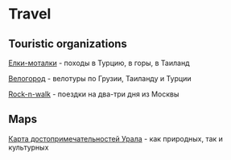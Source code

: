 # Travel

## Touristic organizations

[Елки-моталки](http://yolkimotalki.ru/) - походы в Турцию, в горы, в Таиланд

[Велогород](http://www.velotown.ru/active-tours.html) - велотуры по Грузии, Таиланду и Турции

[Rock-n-walk](https://rock-n-walk.ru/) - поездки на два-три дня из Москвы

## Maps

[Карта достопримечательностей Урала](https://uraloved.ru/map ) - как природных, так и культурных